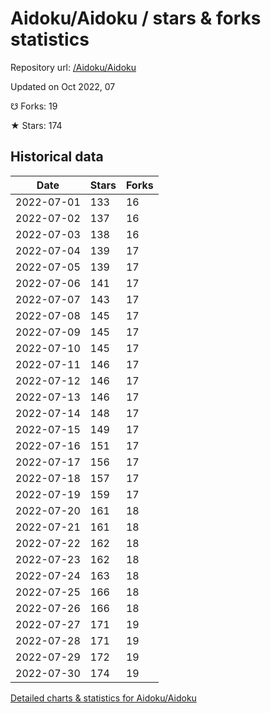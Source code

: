# Aidoku/Aidoku / stars & forks statistics

Repository url: [/Aidoku/Aidoku](https://github.com/Aidoku/Aidoku)

Updated on Oct 2022, 07

☋ Forks: 19

★ Stars: 174

## Historical data
| Date | Stars | Forks |
|------|-------|-------|
| 2022-07-01 | 133 | 16 | 
| 2022-07-02 | 137 | 16 | 
| 2022-07-03 | 138 | 16 | 
| 2022-07-04 | 139 | 17 | 
| 2022-07-05 | 139 | 17 | 
| 2022-07-06 | 141 | 17 | 
| 2022-07-07 | 143 | 17 | 
| 2022-07-08 | 145 | 17 | 
| 2022-07-09 | 145 | 17 | 
| 2022-07-10 | 145 | 17 | 
| 2022-07-11 | 146 | 17 | 
| 2022-07-12 | 146 | 17 | 
| 2022-07-13 | 146 | 17 | 
| 2022-07-14 | 148 | 17 | 
| 2022-07-15 | 149 | 17 | 
| 2022-07-16 | 151 | 17 | 
| 2022-07-17 | 156 | 17 | 
| 2022-07-18 | 157 | 17 | 
| 2022-07-19 | 159 | 17 | 
| 2022-07-20 | 161 | 18 | 
| 2022-07-21 | 161 | 18 | 
| 2022-07-22 | 162 | 18 | 
| 2022-07-23 | 162 | 18 | 
| 2022-07-24 | 163 | 18 | 
| 2022-07-25 | 166 | 18 | 
| 2022-07-26 | 166 | 18 | 
| 2022-07-27 | 171 | 19 | 
| 2022-07-28 | 171 | 19 | 
| 2022-07-29 | 172 | 19 | 
| 2022-07-30 | 174 | 19 | 


[Detailed charts & statistics for Aidoku/Aidoku](https://reviewgithub.com/rep/Aidoku/Aidoku)
